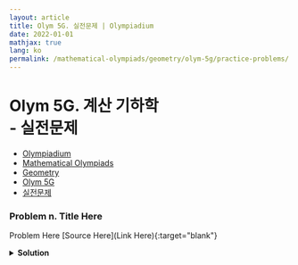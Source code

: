 ```yaml
---
layout: article
title: Olym 5G. 실전문제 | Olympiadium
date: 2022-01-01
mathjax: true
lang: ko
permalink: /mathematical-olympiads/geometry/olym-5g/practice-problems/
---
```

# Olym 5G. 계산 기하학 <br> <ssup> - 실전문제</ssup>

<ul class="breadcrumb">
	<li><a href="{{ site.homeurl }}">Olympiadium</a></li> 
	<li><a href="{{ site.homeurl }}mathematical-olympiads/">Mathematical Olympiads</a></li> 
	<li><a href="{{ site.homeurl }}mathematical-olympiads/geometry/">Geometry</a></li> 
	<li><a href="{{ site.homeurl }}mathematical-olympiads/geometry/olym-5g/">Olym 5G</a></li> 
	<li><a href="{{ site.homeurl }}mathematical-olympiads/geometry/olym-5g/practice-problems/">실전문제</a></li>
</ul>

### Problem n. Title Here
<blueboard> Problem Here </blueboard>
[Source Here](Link Here){:target="blank"}
<pinkborder><details>
<summary><b>Solution</b></summary>
Solution Here. 
</details></pinkborder>
